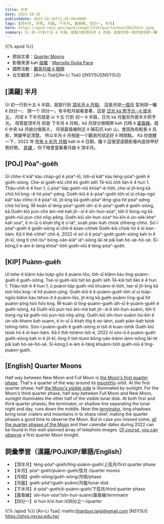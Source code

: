 ```yaml
---
title: 半月
date: 2023-10-20
publishdate: 2023-10-20T11:45:00+0800
tags: [頂半月, 月相, 月盤, 下半月, 晨昏線, 四分一, 半月]
hero: https://apod.nasa.gov/apod/image/2310/quartermoon2022date.jpeg
summary: Ùi 初一行到十五 ê 半路，就是行到頂半月 ê 月相。這是月球一個月踅地球一輾 ê 四分一。
---
```


{{% apod %}}

- 原始文章：[Quarter Moons](https://apod.nasa.gov/apod/ap231020.html)
- 影像來源 kah [版權][copyright]：[Marcella Giulia Pace](https://greenflash.photo/about-me/)
- 國際活動：[觀測月娘 ê 暗暝](https://moon.nasa.gov/observe-the-moon-night/)
- 台文翻譯：[An-Li Tsai][An-Li Tsai] ([NSYSU][NSYSU])

## [漢羅] 半月
Ùi 初一行到十五 ê 半路，就是行到 [頂半月 ê 月相][the Moon's first quarter phase]。
這是月球[一個月][moonthly] 踅地球一輾 ê 四分一。
頭一个 四分一，有半粒月娘看會著，這是 [日光 kā 照予光--ê 彼半爿][the Moon's visible side]。
月球 ê 下半月就是 ùi 十五 行到 初一 ê 半路，日光 kā 月盤另外彼半爿照予光。
毋管是頂半月 抑是 下半月 ê 月相，kā 月球分做暗暝 kah 日時 ê [晨昏線][terminator]，就 tī 中央 kā 月娘分做兩爿。
月球晨昏線附近 ê 隕石坑 kah 山，會因為有較長 ê 烏影，煞變甲足清楚。
所以半月 ê 月相是一个觀測月球足好 ê 時間點。
Kā 你提醒一下，2022 年 [所有 ê 半月 月相][all the quarter phases of the Moon] kah in ê 日期，攏 tī 這張望遠鏡影像內底排甲好勢好勢。
[是講 ][Of course, you can observe]，你下暗會當看著月娘 ê 頂半月。

## [POJ] Pòaⁿ-goe̍h
Ùi chhe-it kiâⁿ kàu cha̍p-gō͘ ê pòaⁿ-lō͘, to̍h-sī kiâⁿ kàu téng-pòaⁿ-goe̍h ê goe̍h-siòng.
Che-sī goe̍h-kiû chi̍t kò goe̍h se̍h Tē-kiû chi̍t liàn ê 4 hun 1.
Thâu-chi̍t-ê 4 hun 1, ū pòaⁿ lia̍p goe̍h-niû khòaⁿ-ē-tio̍h, che-sī ji̍t-kng kā chiò hō͘ kng--ê hit pòaⁿ-pêng.
Goe̍h-kiû ê ē-pòaⁿ-goe̍h to̍h-sī ùi cha̍p-ngó͘ kiâⁿ kàu chho͘-it ê pòaⁿ-lō͘, ji̍t-kng kā goe̍h-pôaⁿ lēng-gōa hit pòaⁿ-pêng chiò hō͘ kng.
M̄-koán sī téng-pòaⁿ-goe̍h ia̍h-sī ē-pòaⁿ-goe̍h ê goe̍h-siòng, kā Goe̍h-kiû pun-chò àm-mê kah ji̍t--sî ê sîn-hun-sòaⁿ, to̍h tī tiong-ng kā goe̍h-niû pun-chò nn̄g-pêng.
Goe̍h-kiû sîn-hun-sòaⁿ hù-kīn ê ún-se̍k-kheⁿ kah soaⁿ, ē in-ūi ū khah tn̂g ê o͘-iáⁿ, soah piàn-kah chiok chheng-chhó.
Só͘-í pòaⁿ-goe̍h ê goe̍h-siòng sī chi̍t-ê koan-chhek Goe̍h-kiû chiok hó ê sî-kan-tiám.
Kā lí thê-chhéⁿ chi̍t-ē, 2022 nî só͘-ū ê pòaⁿ-goe̍h goe̍h-siòng kah in ê ji̍t-kî, lóng tī chit-tiuⁿ bōng-oán-kiàⁿ iáⁿ-siōng lāi-té pâi kah hó-sè-hó-sè.
Sī-kóng,lí e-àm ē-tàng khòaⁿ-tio̍h goe̍h-niû ê téng-pòaⁿ-goe̍h.

## [KIP] Puànn-gue̍h
Uì tshe-it kiânn kàu tsa̍p-gōo ê puànn-lōo, to̍h-sī kiânn kàu tíng-puànn-gue̍h ê gue̍h-siòng.
Tse-sī gue̍h-kiû tsi̍t kò gue̍h se̍h Tē-kiû tsi̍t liàn ê 4 hun 1.
Thâu-tsi̍t-ê 4 hun 1, ū puànn lia̍p gue̍h-niû khuànn-ē-tio̍h, tse-sī ji̍t-kng kā tsiò hōo kng--ê hit puànn-pîng.
Gue̍h-kiû ê ē-puànn-gue̍h to̍h-sī uì tsa̍p-ngóo kiânn kàu tshoo-it ê puànn-lōo, ji̍t-kng kā gue̍h-puânn līng-guā hit puànn-pîng tsiò hōo kng.
M̄-kuán sī tíng-puànn-gue̍h ia̍h-sī ē-puànn-gue̍h ê gue̍h-siòng, kā Gue̍h-kiû pun-tsò àm-mê kah ji̍t--sî ê sîn-hun-suànn, to̍h tī tiong-ng kā gue̍h-niû pun-tsò nn̄g-pîng.
Gue̍h-kiû sîn-hun-suànn hù-kīn ê ún-si̍k-khenn kah suann, ē in-uī ū khah tn̂g ê oo-iánn, suah piàn-kah tsiok tshing-tshó.
Sóo-í puànn-gue̍h ê gue̍h-siòng sī tsi̍t-ê kuan-tshik Gue̍h-kiû tsiok hó ê sî-kan-tiám.
Kā lí thê-tshénn tsi̍t-ē, 2022 nî sóo-ū ê puànn-gue̍h gue̍h-siòng kah in ê ji̍t-kî, lóng tī tsit-tiunn bōng-uán-kiànn iánn-siōng lāi-té pâi kah hó-sè-hó-sè.
Sī-kóng,lí e-àm ē-tàng khuànn-tio̍h gue̍h-niû ê tíng-puànn-gue̍h.

## [English] Quarter Moons
Half way between New Moon and Full Moon is [the Moon's first quarter phase][the Moon's first quarter phase].
That's a quarter of the way around its [moonthly][moonthly] orbit.
At the first quarter phase, half [the Moon's visible side][the Moon's visible side] is illuminated by sunlight.
For the Moon's third quarter phase, half way between Full Moon and New Moon, sunlight illuminates the other half of the visible lunar disk.
At both first and third quarter phases, the terminator, or shadow line separating the lunar night and day, runs down the middle.
Near the [terminator][terminator], long shadows bring lunar craters and mountains in to sharp relief, making the quarter phases a good time to observe the Moon.
But in case you missed some, [all the quarter phases of the Moon][all the quarter phases of the Moon] and their calendar dates during 2022 can be found in this well-planned array of telephoto images.
[Of course, you can observe][Of course, you can observe] a first quarter Moon tonight.

## 詞彙學習（漢羅/POJ/KIP/華語/English）
- 【頂半月】téng-pòaⁿ-goe̍h/tíng-puànn-gue̍h/上弦月/first quarter phase
- 【半月】pòaⁿ-goe̍h/puànn-gue̍h/弦月 /quarter moons
- 【月相】goe̍h-siòng/gue̍h-siòng/月相/phase
- 【月盤】goe̍h-pôaⁿ/gue̍h-puânn/月盤/lunar disk
- 【下半月】ē-pòaⁿ-goe̍h/ē-puànn-gue̍h/下弦月/third quarter phase
- 【晨昏線】sîn-hun-sòaⁿ/sîn-hun-suànn/晨昏線/terminator
- 【四分一】sì hun it/sì hun it/四分之一/quarter

{{% /apod %}}
[An-Li Tsai]: mailto:thianbun.taigi@gmail.com
[NSYSU]: https://phys.nsysu.edu.tw/

[copyright]: https://apod.nasa.gov/apod/fap/lib/about_apod.html#srapply
[License]: https://creativecommons.org/licenses/by/2.0/

[the Moon's first quarter phase]:https://science.nasa.gov/moon/lunar-phases-and-eclipses/
[moonthly]:https://apod.nasa.gov/apod/ap200926.html
[the Moon's visible side]:https://moon.nasa.gov/inside-and-out/composition/overview/
[terminator]:https://apod.nasa.gov/apod/ap180301.html
[all the quarter phases of the Moon]:https://greenflash.photo/portfolio/all-quarter-moons-of-2022/
[Of course, you can observe]:https://moon.nasa.gov/moon-observation/daily-moon-guide/
